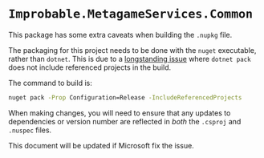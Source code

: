 # `Improbable.MetagameServices.Common`

This package has some extra caveats when building the `.nupkg` file.

The packaging for this project needs to be done with the `nuget` executable, rather than `dotnet`. This is due to a [longstanding issue](https://github.com/nuget/home/issues/3891) where `dotnet pack` does not include referenced projects in the build.

The command to build is:

```bash
nuget pack -Prop Configuration=Release -IncludeReferencedProjects
```

When making changes, you will need to ensure that any updates to dependencies or version number are reflected in _both_ the `.csproj` and `.nuspec` files.

This document will be updated if Microsoft fix the issue.
